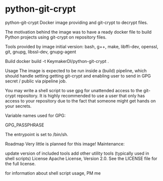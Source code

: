 # python-git-crypt

python-git-crypt Docker image providing and git-crypt to decrypt files.

The motivation behind the image was to have a ready docker file to build Python projects using git-crypt on repository files.

Tools provided by image initial version: bash, g++, make, libffi-dev, openssl, git, gnupg, libssl-dev, gnupg-agent

Build docker build -t KeymakerDI/python-git-crypt .

Usage The image is expected to be run inside a (build) pipeline, which should handle setting getting git-crypt and enabling user to send in GPG secret / public via pipeline job.

You may write a shell script to use gpg for unattended access to the git-crypt repository. It is highly recommended to use a user that only has access to your repository due to the fact that someone might get hands on your secrets.

Variable names used for GPG:

GPG_PASSPHRASE

The entrypoint is set to /bin/sh.

Roadmap Very little is planned for this image! Maintenance:

update version of included tools add other utility tools (typically used in shell scripts) License Apache License, Version 2.0. See the LICENSE file for the full license.

for information about shell script usage, PM me
